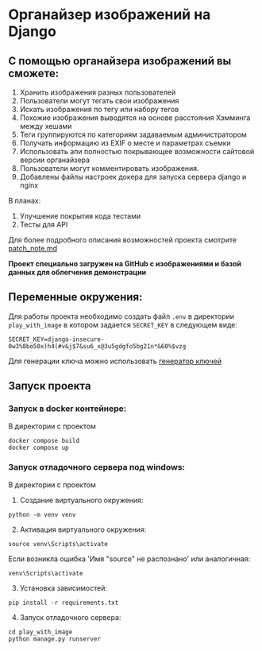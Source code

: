 # Органайзер изображений на Django
## С помощью органайзера изображений вы сможете:
1. Хранить изображения разных пользователей
2. Пользователи могут тегать свои изображения
3. Искать изображения по тегу или набору тегов
4. Похожие изображения выводятся на основе расстояния Хэмминга между хешами
5. Теги группируются по категориям задаваемым администратором
6. Получать информацию из EXIF о месте и параметрах съемки
7. Использовать апи полностью покрывающее возможности сайтовой версии органайзера
8. Пользователи могут комментировать изображения.
9. Добавлены файлы настроек докера для запуска сервера django и nginx


В планах:
1. Улучшение покрытия кода тестами
2. Тесты для API


Для более подробного описания возможностей проекта смотрите [patch_note.md]

**Проект специально загружен на GitHub с изображениями и базой данных для облегчения демонстрации**

## Переменные окружения:
Для работы проекта необходимо создать файл `.env` в директории `play_with_image` в котором задается `SECRET_KEY` в следующем виде:
```text
SECRET_KEY=django-insecure-0w3%8bo50x)h4(#v&j$7&su6_x@3u5gdgfo5bg21n*&60%$vzg
```
Для генерации ключа можно использовать [генератор ключей]
## Запуск проекта
### Запуск в docker контейнере:
В директории с проектом
```commandline
docker compose build
docker compose up
```
### Запуск отладочного сервера под windows:
В директории с проектом
1. Создание виртуального окружения:
```commandline
python -m venv venv
```
2. Активация виртуального окружения:
```commandline
source venv\Scripts\activate  
```
Если возникла ошибка 'Имя "source" не распознано' или аналогичная:
```commandline
venv\Scripts\activate
```
3. Установка зависимостей:
```commandline
pip install -r requirements.txt
```
4. Запуск отладочного сервера:
```commandline
cd play_with_image
python manage.py runserver
```

 [patch_note.md]: <https://github.com/DenisMaslennikov/photo_organizer_with_django-v2/blob/main/patch_note.md>
 [генератор ключей]: <https://djecrety.ir/>